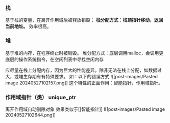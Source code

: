 ### 栈
基于栈的变量，在离开作用域后被释放销毁；
**栈分配方式：栈顶指针移动，返回当前地址。**
效率很高。

### 堆
基于堆的内存，在程序终止时被销毁。
堆分配方式：底层调用malloc，会调用更底层的操作系统指令，在空闲列表中寻找空闲内存 

应尽量在栈上分配内存，因为巨大的性能差异。除非无法在栈上分配，如数据过大，或堆生存期有有特殊要求。
如：以下的错误方式
![[post-images/Pasted image 20240527102157.png]]
 这个特性的正面作用：智能指针，作用域指针。
### 作用域指针（类） unique_ptr
离开作用域自动删除对象
效果类似于[[智能指针]]
![[post-images/Pasted image 20240527102644.png]]

